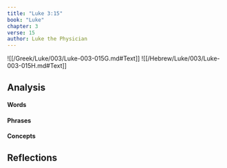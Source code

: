 ```yaml
---
title: "Luke 3:15"
book: "Luke"
chapter: 3
verse: 15
author: Luke the Physician
---
```

![[/Greek/Luke/003/Luke-003-015G.md#Text]]
![[/Hebrew/Luke/003/Luke-003-015H.md#Text]]

## Analysis

#### Words

#### Phrases

#### Concepts

## Reflections
